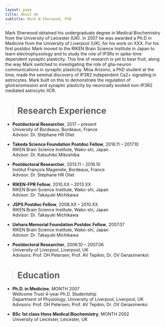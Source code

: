 ```yaml
---
layout: page
title: About me
subtitle: Mark W Sherwood, PhD
---
```

Mark Sherwood obtained his undergraduate degree in Medical Biochemistry from the University of Leicester (UK). In 2007 he was awarded a Ph.D in Medicine from the University of Liverpool (UK), for his work on XXX. For his first postdoc Mark moved to the RIKEN Brain Science Institute in Japan to learn electrophysiology and to study the role of IP3Rs in spike-time dependent synaptic plasticity. This line of research is yet to bear fruit, along the way Mark switched to investigating the role of glia-neuron communications in synaptic plasticity. Misa Arizono, a PhD student at the time, made the seminal discovery of IP3R2 independent Ca2+ signalling in astrocytes. Mark built on this to demonstrate the regulation of gliotransmission and synaptic plasticity by neuronally evoked non-IP3R2 mediated astrocytic IICR.

> # Research Experience

*    **Postdoctoral Researcher**, 2017 – present\
University of Bordeaux, Bordeaux, France\
Advisor: Dr. Stéphane HR Oliet

*    **Takeda Science Foundation Postdoc Fellow**, 2016.11 – 2017.10\
RIKEN Brain Science Institute, Wako-shi, Japan\
Advisor: Dr. Katsuhiko Mikoshiba

*    **Postdoctoral Researcher**, 2013.11 – 2016.10\
Institut François Magendie, Bordeaux, France\
Advisor: Dr. Stéphane HR Oliet

*    **RIKEN-FPR Fellow**, 2010.XX – 2013.XX\
RIKEN Brain Science Institute, Wako-shi, Japan\
Advisor: Dr. Takayuki Michikawa

*    **JSPS Postdoc Fellow**, 2008.XX – 2010.XX\
RIKEN Brain Science Institute, Wako-shi, Japan\
Advisor: Dr. Takayuki Michikawa

*    **Uehara Memorial Foundation Postdoc Fellow**, 2007.07\
RIKEN Brain Science Institute, Wako-shi, Japan\
Advisor: Dr. Takayuki Michikawa

*    **Postdoctoral Researcher**, 2006.10 – 2007.06\
University of Liverpool, Liverpool, UK\
Advisors: Prof. OH Petersen; Prof. AV Tepikin; Dr. OV Gerasimenko\

> # Education

*    **Ph.D. in Medicine**, MONTH 2007\
Wellcome Trust 4-year Ph.D. Studentship\
Department of Physiology, University of Liverpool, Liverpool, UK\
Advisors: Prof. OH Petersen; Prof. AV Tepikin; Dr. OV Gerasimenko

*    **BSc 1st class Hons Medical Biochemistry**, MONTH 2002\
University of Leicester, Leicester, UK

